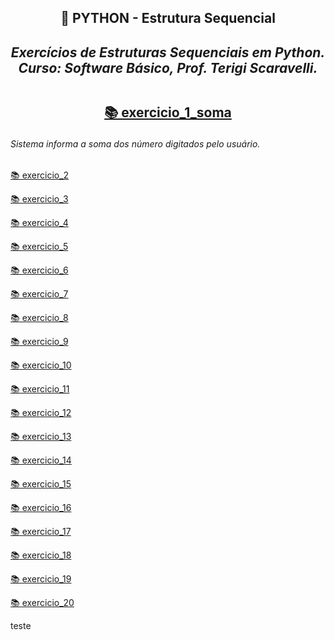 <h2 align="center"> 🔰 PYTHON - Estrutura Sequencial
<i><h4 align="center">Exercícios de Estruturas Sequenciais em Python.<br>
Curso: Software Básico, Prof. Terigi Scaravelli.</i>

##
  
[📚 exercicio_1_soma](https://github.com/LucasTadaieski/Lista-1---Estrutura-Sequencial-Python/blob/main/exercicio1.py)<h6>Sistema informa a soma dos número digitados pelo usuário.</h6>

[📚 exercicio_2](https://github.com/LucasTadaieski/Lista-1---Estrutura-Sequencial-Python/blob/main/exercicio2.py)

[📚 exercicio_3](https://github.com/LucasTadaieski/Lista-1---Estrutura-Sequencial-Python/blob/main/exercicio3.py)

[📚 exercicio_4](https://github.com/LucasTadaieski/Lista-1---Estrutura-Sequencial-Python/blob/main/exercicio4.py)

[📚 exercicio_5](https://github.com/LucasTadaieski/Lista-1---Estrutura-Sequencial-Python/blob/main/exercicio5.py)

[📚 exercicio_6](https://github.com/LucasTadaieski/Lista-1---Estrutura-Sequencial-Python/blob/main/exercicio6.py)

[📚 exercicio_7](https://github.com/LucasTadaieski/Lista-1---Estrutura-Sequencial-Python/blob/main/exercicio7.py)

[📚 exercicio_8](https://github.com/LucasTadaieski/Lista-1---Estrutura-Sequencial-Python/blob/main/exercicio8.py)

[📚 exercicio_9](https://github.com/LucasTadaieski/Lista-1---Estrutura-Sequencial-Python/blob/main/exercicio9.py)

[📚 exercicio_10](https://github.com/LucasTadaieski/Lista-1---Estrutura-Sequencial-Python/blob/main/exercicio_10.py)

[📚 exercicio_11](https://github.com/LucasTadaieski/Lista-1---Estrutura-Sequencial-Python/blob/main/exercicio_11.py)

[📚 exercicio_12](https://github.com/LucasTadaieski/Lista-1---Estrutura-Sequencial-Python/blob/main/exercicio_12.py)

[📚 exercicio_13](https://github.com/LucasTadaieski/Lista-1---Estrutura-Sequencial-Python/blob/main/exercicio_13.py)

[📚 exercicio_14](https://github.com/LucasTadaieski/Lista-1---Estrutura-Sequencial-Python/blob/main/exercicio_14.py)

[📚 exercicio_15](https://github.com/LucasTadaieski/Lista-1---Estrutura-Sequencial-Python/blob/main/exercicio_15.py)

[📚 exercicio_16](https://github.com/LucasTadaieski/Lista-1---Estrutura-Sequencial-Python/blob/main/exercicio_16.py)

[📚 exercicio_17](https://github.com/LucasTadaieski/Lista-1---Estrutura-Sequencial-Python/blob/main/exercicio_17.py)

[📚 exercicio_18](https://github.com/LucasTadaieski/Lista-1---Estrutura-Sequencial-Python/blob/main/exercicio_18.py)

[📚 exercicio_19](https://github.com/LucasTadaieski/Lista-1---Estrutura-Sequencial-Python/blob/main/exercicio_19.py)

[📚 exercicio_20](https://github.com/LucasTadaieski/Lista-1---Estrutura-Sequencial-Python/blob/main/exercicio_20.py)

teste
